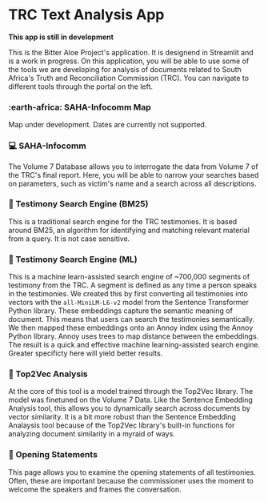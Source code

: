 # TRC Text Analysis App

**This app is still in development**

This is the Bitter Aloe Project's application. It is designend in Streamlit and is a work in progress. On this application, you will be able to use some of the tools we are developing for analysis of documents related to South Africa's Truth and Reconciliation Commission (TRC). You can navigate to different tools through the portal on the left.
### :earth-africa: SAHA-Infocomm Map
Map under development. Dates are currently not supported.

### :computer: SAHA-Infocomm
The Volume 7 Database allows you to interrogate the data from Volume 7 of the TRC's final report. Here, you will be able to narrow your searches based on parameters, such as victim's name and a search across all descriptions.

### :mag_right: Testimony Search Engine (BM25)
This is a traditional search engine for the TRC testimonies. It is based around BM25, an algorithm for identifying and matching relevant material from a query. It is not case sensitive.

### :mag_right: Testimony Search Engine (ML)
This is a machine learn-assisted search engine of ~700,000 segments of testimony from the TRC. A segment is defined as any time a person speaks in the testimonies. We created this by first converting all testimonies into vectors with the `all-MiniLM-L6-v2` model from the Sentence Transformer Python library. These embeddings capture the semantic meaning of document. This means that users can search the testimonies semantically. We then mapped these embeddings onto an Annoy index using the Annoy Python library. Annoy uses trees to map distance between the embeddings. The result is a quick and effective machine learning-assisted search engine. Greater specificty here will yield better results.

### :book: Top2Vec Analysis
At the core of this tool is a model trained through the Top2Vec library. The model was finetuned on the Volume 7 Data. Like the Sentence Embedding Analysis tool, this allows you to dynamically search across documents by vector similarity. It is a bit more robust than the Sentence Embedding Analaysis tool because of the Top2Vec library's built-in functions for analyzing document similarity in a myraid of ways.


### :page_facing_up: Opening Statements
This page allows you to examine the opening statements of all testimonies. Often, these are important because the commissioner uses the moment to welcome the speakers and frames the conversation.
